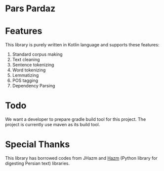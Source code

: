 # Pars Pardaz

# Features
This library is purely written in Kotlin language and supports these features:
1. Standard corpus making
1. Text cleaning
1. Sentence tokenizing
1. Word tokenizing
1. Lemmatizing
1. POS tagging
1. Dependency Parsing

# Todo
We want a developer to prepare gradle build tool for this project. The project is currently use
maven as its build tool.

# Special Thanks
This library has borrowed codes from JHazm and [Hazm](https://github.com/sobhe/hazm)
 (Python library for digesting Persian text) libraries.